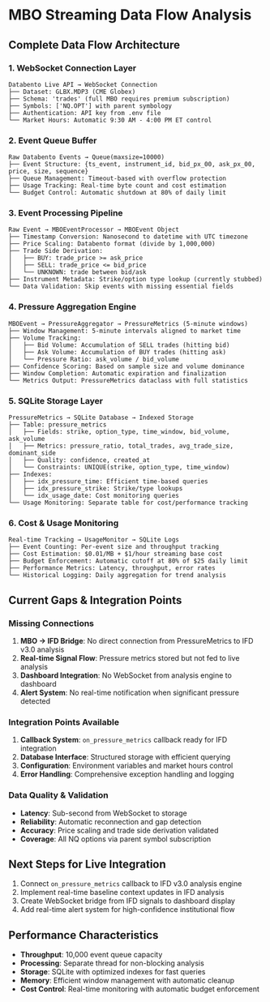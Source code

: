 # MBO Streaming Data Flow Analysis

## Complete Data Flow Architecture

### **1. WebSocket Connection Layer**
```
Databento Live API → WebSocket Connection
├── Dataset: GLBX.MDP3 (CME Globex)
├── Schema: 'trades' (full MBO requires premium subscription)
├── Symbols: ['NQ.OPT'] with parent symbology
├── Authentication: API key from .env file
└── Market Hours: Automatic 9:30 AM - 4:00 PM ET control
```

### **2. Event Queue Buffer**
```
Raw Databento Events → Queue(maxsize=10000)
├── Event Structure: {ts_event, instrument_id, bid_px_00, ask_px_00, price, size, sequence}
├── Queue Management: Timeout-based with overflow protection
├── Usage Tracking: Real-time byte count and cost estimation
└── Budget Control: Automatic shutdown at 80% of daily limit
```

### **3. Event Processing Pipeline**
```
Raw Event → MBOEventProcessor → MBOEvent Object
├── Timestamp Conversion: Nanosecond to datetime with UTC timezone
├── Price Scaling: Databento format (divide by 1,000,000)
├── Trade Side Derivation:
│   ├── BUY: trade_price >= ask_price
│   ├── SELL: trade_price <= bid_price
│   └── UNKNOWN: trade between bid/ask
├── Instrument Metadata: Strike/option type lookup (currently stubbed)
└── Data Validation: Skip events with missing essential fields
```

### **4. Pressure Aggregation Engine**
```
MBOEvent → PressureAggregator → PressureMetrics (5-minute windows)
├── Window Management: 5-minute intervals aligned to market time
├── Volume Tracking:
│   ├── Bid Volume: Accumulation of SELL trades (hitting bid)
│   ├── Ask Volume: Accumulation of BUY trades (hitting ask)
│   └── Pressure Ratio: ask_volume / bid_volume
├── Confidence Scoring: Based on sample size and volume dominance
├── Window Completion: Automatic expiration and finalization
└── Metrics Output: PressureMetrics dataclass with full statistics
```

### **5. SQLite Storage Layer**
```
PressureMetrics → SQLite Database → Indexed Storage
├── Table: pressure_metrics
│   ├── Fields: strike, option_type, time_window, bid_volume, ask_volume
│   ├── Metrics: pressure_ratio, total_trades, avg_trade_size, dominant_side
│   ├── Quality: confidence, created_at
│   └── Constraints: UNIQUE(strike, option_type, time_window)
├── Indexes:
│   ├── idx_pressure_time: Efficient time-based queries
│   ├── idx_pressure_strike: Strike/type lookups
│   └── idx_usage_date: Cost monitoring queries
└── Usage Monitoring: Separate table for cost/performance tracking
```

### **6. Cost & Usage Monitoring**
```
Real-time Tracking → UsageMonitor → SQLite Logs
├── Event Counting: Per-event size and throughput tracking
├── Cost Estimation: $0.01/MB + $1/hour streaming base cost
├── Budget Enforcement: Automatic cutoff at 80% of $25 daily limit
├── Performance Metrics: Latency, throughput, error rates
└── Historical Logging: Daily aggregation for trend analysis
```

## Current Gaps & Integration Points

### **Missing Connections**
1. **MBO → IFD Bridge**: No direct connection from PressureMetrics to IFD v3.0 analysis
2. **Real-time Signal Flow**: Pressure metrics stored but not fed to live analysis
3. **Dashboard Integration**: No WebSocket from analysis engine to dashboard
4. **Alert System**: No real-time notification when significant pressure detected

### **Integration Points Available**
1. **Callback System**: `on_pressure_metrics` callback ready for IFD integration
2. **Database Interface**: Structured storage with efficient querying
3. **Configuration**: Environment variables and market hours control
4. **Error Handling**: Comprehensive exception handling and logging

### **Data Quality & Validation**
- **Latency**: Sub-second from WebSocket to storage
- **Reliability**: Automatic reconnection and gap detection
- **Accuracy**: Price scaling and trade side derivation validated
- **Coverage**: All NQ options via parent symbol subscription

## Next Steps for Live Integration
1. Connect `on_pressure_metrics` callback to IFD v3.0 analysis engine
2. Implement real-time baseline context updates in IFD analysis
3. Create WebSocket bridge from IFD signals to dashboard display
4. Add real-time alert system for high-confidence institutional flow

## Performance Characteristics
- **Throughput**: 10,000 event queue capacity
- **Processing**: Separate thread for non-blocking analysis
- **Storage**: SQLite with optimized indexes for fast queries
- **Memory**: Efficient window management with automatic cleanup
- **Cost Control**: Real-time monitoring with automatic budget enforcement
